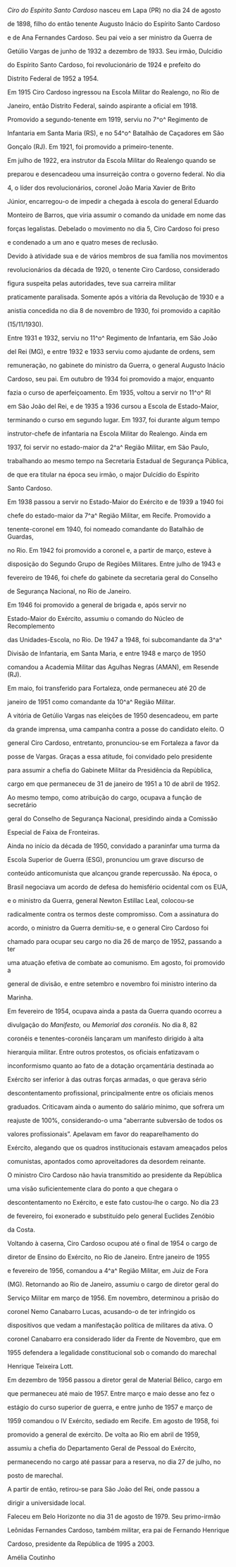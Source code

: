 

*Ciro do Espírito Santo Cardoso* nasceu em Lapa (PR) no dia 24 de agosto

de 1898, filho do então tenente Augusto Inácio do Espírito Santo Cardoso

e de Ana Fernandes Cardoso. Seu pai veio a ser ministro da Guerra de

Getúlio Vargas de junho de 1932 a dezembro de 1933. Seu irmão, Dulcídio

do Espírito Santo Cardoso, foi revolucionário de 1924 e prefeito do

Distrito Federal de 1952 a 1954.



Em 1915 Ciro Cardoso ingressou na Escola Militar do Realengo, no Rio de

Janeiro, então Distrito Federal, saindo aspirante a oficial em 1918.

Promovido a segundo-tenente em 1919, serviu no 7^o^ Regimento de

Infantaria em Santa Maria (RS), e no 54^o^ Batalhão de Caçadores em São

Gonçalo (RJ). Em 1921, foi promovido a primeiro-tenente.



Em julho de 1922, era instrutor da Escola Militar do Realengo quando se

preparou e desencadeou uma insurreição contra o governo federal. No dia

4, o líder dos revolucionários, coronel João Maria Xavier de Brito

Júnior, encarregou-o de impedir a chegada à escola do general Eduardo

Monteiro de Barros, que viria assumir o comando da unidade em nome das

forças legalistas. Debelado o movimento no dia 5, Ciro Cardoso foi preso

e condenado a um ano e quatro meses de reclusão.



Devido à atividade sua e de vários membros de sua família nos movimentos

revolucionários da década de 1920, o tenente Ciro Cardoso, considerado

figura suspeita pelas autoridades, teve sua carreira militar

praticamente paralisada. Somente após a vitória da Revolução de 1930 e a

anistia concedida no dia 8 de novembro de 1930, foi promovido a capitão

(15/11/1930).



Entre 1931 e 1932, serviu no 11^o^ Regimento de Infantaria, em São João

del Rei (MG), e entre 1932 e 1933 serviu como ajudante de ordens, sem

remuneração, no gabinete do ministro da Guerra, o general Augusto Inácio

Cardoso, seu pai. Em outubro de 1934 foi promovido a major, enquanto

fazia o curso de aperfeiçoamento. Em 1935, voltou a servir no 11^o^ RI

em São João del Rei, e de 1935 a 1936 cursou a Escola de Estado-Maior,

terminando o curso em segundo lugar. Em 1937, foi durante algum tempo

instrutor-chefe de infantaria na Escola Militar do Realengo. Ainda em

1937, foi servir no estado-maior da 2^a^ Região Militar, em São Paulo,

trabalhando ao mesmo tempo na Secretaria Estadual de Segurança Pública,

de que era titular na época seu irmão, o major Dulcídio do Espírito

Santo Cardoso.



Em 1938 passou a servir no Estado-Maior do Exército e de 1939 a 1940 foi

chefe do estado-maior da 7^a^ Região Militar, em Recife. Promovido a

tenente-coronel em 1940, foi nomeado comandante do Batalhão de Guardas,

no Rio. Em 1942 foi promovido a coronel e, a partir de março, esteve à

disposição do Segundo Grupo de Regiões Militares. Entre julho de 1943 e

fevereiro de 1946, foi chefe do gabinete da secretaria geral do Conselho

de Segurança Nacional, no Rio de Janeiro.



Em 1946 foi promovido a general de brigada e, após servir no

Estado-Maior do Exército, assumiu o comando do Núcleo de Recomplemento

das Unidades-Escola, no Rio. De 1947 a 1948, foi subcomandante da 3^a^

Divisão de Infantaria, em Santa Maria, e entre 1948 e março de 1950

comandou a Academia Militar das Agulhas Negras (AMAN), em Resende (RJ).

Em maio, foi transferido para Fortaleza, onde permaneceu até 20 de

janeiro de 1951 como comandante da 10^a^ Região Militar.



A vitória de Getúlio Vargas nas eleições de 1950 desencadeou, em parte

da grande imprensa, uma campanha contra a posse do candidato eleito. O

general Ciro Cardoso, entretanto, pronunciou-se em Fortaleza a favor da

posse de Vargas. Graças a essa atitude, foi convidado pelo presidente

para assumir a chefia do Gabinete Militar da Presidência da República,

cargo em que permaneceu de 31 de janeiro de 1951 a 10 de abril de 1952.

Ao mesmo tempo, como atribuição do cargo, ocupava a função de secretário

geral do Conselho de Segurança Nacional, presidindo ainda a Comissão

Especial de Faixa de Fronteiras.



Ainda no início da década de 1950, convidado a paraninfar uma turma da

Escola Superior de Guerra (ESG), pronunciou um grave discurso de

conteúdo anticomunista que alcançou grande repercussão. Na época, o

Brasil negociava um acordo de defesa do hemisfério ocidental com os EUA,

e o ministro da Guerra, general Newton Estillac Leal, colocou-se

radicalmente contra os termos deste compromisso. Com a assinatura do

acordo, o ministro da Guerra demitiu-se, e o general Ciro Cardoso foi

chamado para ocupar seu cargo no dia 26 de março de 1952, passando a ter

uma atuação efetiva de combate ao comunismo. Em agosto, foi promovido a

general de divisão, e entre setembro e novembro foi ministro interino da

Marinha.



Em fevereiro de 1954, ocupava ainda a pasta da Guerra quando ocorreu a

divulgação do *Manifesto,* ou *Memorial dos coronéis.* No dia 8, 82

coronéis e tenentes-coronéis lançaram um manifesto dirigido à alta

hierarquia militar. Entre outros protestos, os oficiais enfatizavam o

inconformismo quanto ao fato de a dotação orçamentária destinada ao

Exército ser inferior à das outras forças armadas, o que gerava sério

descontentamento profissional, principalmente entre os oficiais menos

graduados. Criticavam ainda o aumento do salário mínimo, que sofrera um

reajuste de 100%, considerando-o uma “aberrante subversão de todos os

valores profissionais”. Apelavam em favor do reaparelhamento do

Exército, alegando que os quadros institucionais estavam ameaçados pelos

comunistas, apontados como aproveitadores da desordem reinante.



O ministro Ciro Cardoso não havia transmitido ao presidente da República

uma visão suficientemente clara do ponto a que chegara o

descontentamento no Exército, e este fato custou-lhe o cargo. No dia 23

de fevereiro, foi exonerado e substituído pelo general Euclides Zenóbio

da Costa.



Voltando à caserna, Ciro Cardoso ocupou até o final de 1954 o cargo de

diretor de Ensino do Exército, no Rio de Janeiro. Entre janeiro de 1955

e fevereiro de 1956, comandou a 4^a^ Região Militar, em Juiz de Fora

(MG). Retornando ao Rio de Janeiro, assumiu o cargo de diretor geral do

Serviço Militar em março de 1956. Em novembro, determinou a prisão do

coronel Nemo Canabarro Lucas, acusando-o de ter infringido os

dispositivos que vedam a manifestação política de militares da ativa. O

coronel Canabarro era considerado líder da Frente de Novembro, que em

1955 defendera a legalidade constitucional sob o comando do marechal

Henrique Teixeira Lott.



Em dezembro de 1956 passou a diretor geral de Material Bélico, cargo em

que permaneceu até maio de 1957. Entre março e maio desse ano fez o

estágio do curso superior de guerra, e entre junho de 1957 e março de

1959 comandou o IV Exército, sediado em Recife. Em agosto de 1958, foi

promovido a general de exército. De volta ao Rio em abril de 1959,

assumiu a chefia do Departamento Geral de Pessoal do Exército,

permanecendo no cargo até passar para a reserva, no dia 27 de julho, no

posto de marechal.



A partir de então, retirou-se para São João del Rei, onde passou a

dirigir a universidade local.



Faleceu em Belo Horizonte no dia 31 de agosto de 1979. Seu primo-irmão

Leônidas Fernandes Cardoso, também militar, era pai de Fernando Henrique

Cardoso, presidente da República de 1995 a 2003.



Amélia Coutinho



